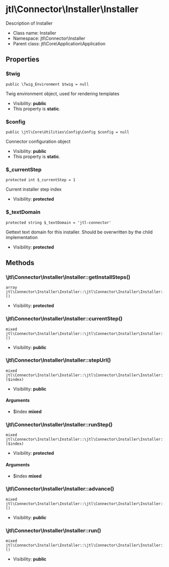 jtl\Connector\Installer\Installer
===============

Description of Installer




* Class name: Installer
* Namespace: jtl\Connector\Installer
* Parent class: jtl\Core\Application\Application





Properties
----------


### $twig

```
public \Twig_Environment $twig = null
```

Twig environment object, used for rendering templates



* Visibility: **public**
* This property is **static**.


### $config

```
public \jtl\Core\Utilities\Config\Config $config = null
```

Connector configuration object



* Visibility: **public**
* This property is **static**.


### $_currentStep

```
protected int $_currentStep = 1
```

Current installer step index



* Visibility: **protected**


### $_textDomain

```
protected string $_textDomain = 'jtl-connector'
```

Gettext text domain for this installer. Should be overwritten by the
child implementation



* Visibility: **protected**


Methods
-------


### \jtl\Connector\Installer\Installer::getInstallSteps()

```
array jtl\Connector\Installer\Installer::\jtl\Connector\Installer\Installer::getInstallSteps()()
```





* Visibility: **protected**



### \jtl\Connector\Installer\Installer::currentStep()

```
mixed jtl\Connector\Installer\Installer::\jtl\Connector\Installer\Installer::currentStep()()
```





* Visibility: **public**



### \jtl\Connector\Installer\Installer::stepUrl()

```
mixed jtl\Connector\Installer\Installer::\jtl\Connector\Installer\Installer::stepUrl()($index)
```





* Visibility: **public**

#### Arguments

* $index **mixed**



### \jtl\Connector\Installer\Installer::runStep()

```
mixed jtl\Connector\Installer\Installer::\jtl\Connector\Installer\Installer::runStep()($index)
```





* Visibility: **protected**

#### Arguments

* $index **mixed**



### \jtl\Connector\Installer\Installer::advance()

```
mixed jtl\Connector\Installer\Installer::\jtl\Connector\Installer\Installer::advance()()
```





* Visibility: **public**



### \jtl\Connector\Installer\Installer::run()

```
mixed jtl\Connector\Installer\Installer::\jtl\Connector\Installer\Installer::run()()
```





* Visibility: **public**



